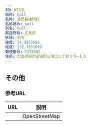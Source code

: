```yaml
---
ID: KT1IL
総称: null
名称: 金毘羅権現社
名称読み: null
別名: null
都道府県: 広島県
区域: 呉市
緯度: 34.2853056
経度: 132.7551659
郵便番号: 7372502
住所: 広島県呉市安浦町三津口１丁目１９−１０
---
```


## その他

### 参考URL

| URL | 説明          |
| --- | ------------- |
|     | OpenStreetMap |
